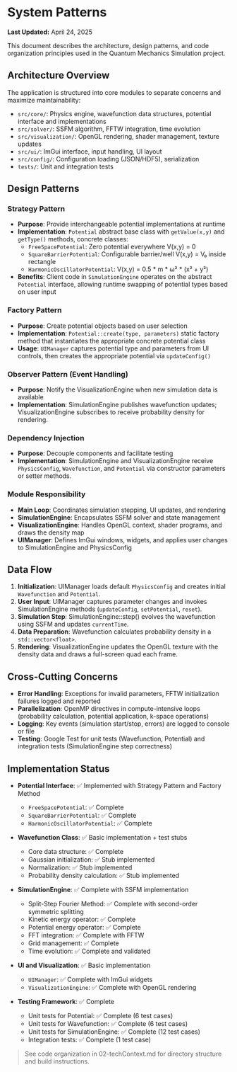 # System Patterns

**Last Updated:** April 24, 2025

This document describes the architecture, design patterns, and code organization principles used in the Quantum Mechanics Simulation project.

## Architecture Overview

The application is structured into core modules to separate concerns and maximize maintainability:

- `src/core/`: Physics engine, wavefunction data structures, potential interface and implementations
- `src/solver/`: SSFM algorithm, FFTW integration, time evolution
- `src/visualization/`: OpenGL rendering, shader management, texture updates
- `src/ui/`: ImGui interface, input handling, UI layout
- `src/config/`: Configuration loading (JSON/HDF5), serialization
- `tests/`: Unit and integration tests

## Design Patterns

### Strategy Pattern
* **Purpose**: Provide interchangeable potential implementations at runtime
* **Implementation**: `Potential` abstract base class with `getValue(x,y)` and `getType()` methods, concrete classes:
  * `FreeSpacePotential`: Zero potential everywhere V(x,y) = 0
  * `SquareBarrierPotential`: Configurable barrier/well V(x,y) = V₀ inside rectangle
  * `HarmonicOscillatorPotential`: V(x,y) = 0.5 * m * ω² * (x² + y²)
* **Benefits**: Client code in `SimulationEngine` operates on the abstract `Potential` interface, allowing runtime swapping of potential types based on user input

### Factory Pattern
* **Purpose**: Create potential objects based on user selection
* **Implementation**: `Potential::create(type, parameters)` static factory method that instantiates the appropriate concrete potential class
* **Usage**: `UIManager` captures potential type and parameters from UI controls, then creates the appropriate potential via `updateConfig()`

### Observer Pattern (Event Handling)
* **Purpose**: Notify the VisualizationEngine when new simulation data is available
* **Implementation**: SimulationEngine publishes wavefunction updates; VisualizationEngine subscribes to receive probability density for rendering.

### Dependency Injection
* **Purpose**: Decouple components and facilitate testing
* **Implementation**: SimulationEngine and VisualizationEngine receive `PhysicsConfig`, `Wavefunction`, and `Potential` via constructor parameters or setter methods.

### Module Responsibility
* **Main Loop**: Coordinates simulation stepping, UI updates, and rendering
* **SimulationEngine**: Encapsulates SSFM solver and state management
* **VisualizationEngine**: Handles OpenGL context, shader programs, and draws the density map
* **UIManager**: Defines ImGui windows, widgets, and applies user changes to SimulationEngine and PhysicsConfig

## Data Flow

1. **Initialization**: UIManager loads default `PhysicsConfig` and creates initial `Wavefunction` and `Potential`.
2. **User Input**: UIManager captures parameter changes and invokes SimulationEngine methods (`updateConfig`, `setPotential`, `reset`).
3. **Simulation Step**: SimulationEngine::step() evolves the wavefunction using SSFM and updates `currentTime`.
4. **Data Preparation**: Wavefunction calculates probability density in a `std::vector<float>`.
5. **Rendering**: VisualizationEngine updates the OpenGL texture with the density data and draws a full-screen quad each frame.

## Cross-Cutting Concerns

- **Error Handling**: Exceptions for invalid parameters, FFTW initialization failures logged and reported
- **Parallelization**: OpenMP directives in compute-intensive loops (probability calculation, potential application, k-space operations)
- **Logging**: Key events (simulation start/stop, errors) are logged to console or file
- **Testing**: Google Test for unit tests (Wavefunction, Potential) and integration tests (SimulationEngine step correctness)

## Implementation Status

- **Potential Interface**: ✅ Implemented with Strategy Pattern and Factory Method
  * `FreeSpacePotential`: ✅ Complete
  * `SquareBarrierPotential`: ✅ Complete
  * `HarmonicOscillatorPotential`: ✅ Complete

- **Wavefunction Class**: ✅ Basic implementation + test stubs
  * Core data structure: ✅ Complete
  * Gaussian initialization: ✅ Stub implemented
  * Normalization: ✅ Stub implemented
  * Probability density calculation: ✅ Stub implemented

- **SimulationEngine**: ✅ Complete with SSFM implementation
  * Split-Step Fourier Method: ✅ Complete with second-order symmetric splitting
  * Kinetic energy operator: ✅ Complete
  * Potential energy operator: ✅ Complete
  * FFT integration: ✅ Complete with FFTW
  * Grid management: ✅ Complete
  * Time evolution: ✅ Complete and validated

- **UI and Visualization**: ✅ Basic implementation
  * `UIManager`: ✅ Complete with ImGui widgets
  * `VisualizationEngine`: ✅ Complete with OpenGL rendering

- **Testing Framework**: ✅ Complete
  * Unit tests for Potential: ✅ Complete (6 test cases)
  * Unit tests for Wavefunction: ✅ Complete (6 test cases)
  * Unit tests for SimulationEngine: ✅ Complete (12 test cases)
  * Integration tests: ✅ Complete (1 test case)

> See code organization in 02-techContext.md for directory structure and build instructions.